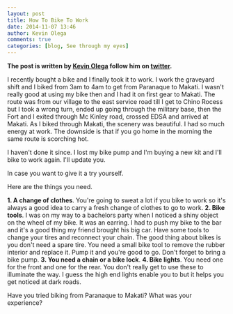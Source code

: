```yaml
---
layout: post
title: How To Bike To Work
date: 2014-11-07 13:46
author: Kevin Olega
comments: true
categories: [blog, See through my eyes]
---
```

<strong>The post is written by <a href="http://kevinolega.com">Kevin Olega</a> follow him on <a href="http://twitter.com/kevinolega">twitter</a>.</strong>

I recently bought a bike and I finally took it to work. I work the graveyard shift and I biked from 3am to 4am to get from Paranaque to Makati. I wasn't really good at using my bike then and I had it on first gear to Makati. The route was from our village to the east service road till I get to Chino Rocess but I took a wrong turn, ended up going through the military base, then the Fort and I exited through Mc Kinley road, crossed EDSA and arrived at Makati. As I biked through Makati, the scenery was beautiful. I had so much energy at work. The downside is that if you go home in the morning the same route is scorching hot.

I haven't done it since. I lost my bike pump and I'm buying a new kit and I'll bike to work again. I'll update you.

In case you want to give it a try yourself.

Here are the things you need.

<strong>1. A change of clothes</strong>. You're going to sweat a lot if you bike to work so it's always a good idea to carry a fresh change of clothes to go to work.
<strong>2. Bike tools</strong>. I was on my way to a bachelors party when I noticed a shiny object on the wheel of my bike. It was an earring. I had to push my bike to the bar and it's a good thing my friend brought his big car. Have some tools to change your tires and reconnect your chain. The good thing about bikes is you don't need a spare tire. You need a small bike tool to remove the rubber interior and replace it. Pump it and you're good to go. Don't forget to bring a bike pump.
<strong>3. You need a chain or a bike lock</strong>. 
<strong>4. Bike lights</strong>. You need one for the front and one for the rear. You don't really get to use these to illuminate the way. I guess the high end lights enable you to but it helps you get noticed at dark roads.

Have you tried biking from Paranaque to Makati? What was your experience?
